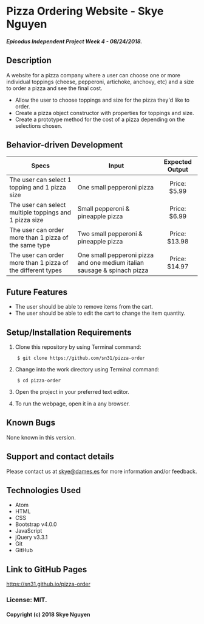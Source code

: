 # Pizza Ordering Website - Skye Nguyen

##### Epicodus Independent Project Week 4 - 08/24/2018.

## Description

A website for a pizza company where a user can choose one or more individual toppings (cheese, pepperoni, artichoke, anchovy, etc) and a size to order a pizza and see the final cost.

* Allow the user to choose toppings and size for the pizza they'd like to order.
* Create a pizza object constructor with properties for toppings and size.
* Create a prototype method for the cost of a pizza depending on the selections chosen. 

## Behavior-driven Development

| Specs    |  Input | Expected Output    
| ------------- |------------- |:-------------:|
| The user can select 1 topping and 1 pizza size | One small pepperoni pizza | Price: $5.99
| The user can select multiple toppings and 1 pizza size | Small pepperoni & pineapple pizza | Price: $6.99
| The user can order more than 1 pizza of the same type | Two small pepperoni & pineapple pizza | Price: $13.98
| The user can order more than 1 pizza of the different types | One small pepperoni pizza and one medium italian sausage & spinach pizza | Price: $14.97

## Future Features

* The user should be able to remove items from the cart.
* The user should be able to edit the cart to change the item quantity.

## Setup/Installation Requirements

1. Clone this repository by using Terminal command:
```
    $ git clone https://github.com/sn31/pizza-order
```
2. Change into the work directory using Terminal command:
```
    $ cd pizza-order
```
3. Open the project in your preferred text editor.

4. To run the webpage, open it in a any browser.

## Known Bugs

None known in this version.

## Support and contact details

Please contact us at skye@dames.es for more information and/or feedback.

## Technologies Used

* Atom
* HTML
* CSS
* Bootstrap v4.0.0
* JavaScript
* jQuery v3.3.1    
* Git
* GitHub

## Link to GitHub Pages

https://sn31.github.io/pizza-order

### License: MIT.

#### Copyright (c) 2018 Skye Nguyen
